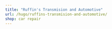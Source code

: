 ```yaml
---
title: "Ruffin's Transmision and Automotive"
url: /hugo/ruffins-transmision-and-automotive/
shop: car repair
---
```

